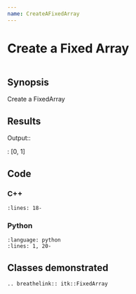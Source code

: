 ```yaml
---
name: CreateAFixedArray
---
```


# Create a Fixed Array

```{index} single: FixedArray
```

## Synopsis

Create a FixedArray

## Results

Output::

: \[0, 1\]

## Code

### C++

```{literalinclude} Code.cxx
:lines: 18-
```

### Python

```{literalinclude} Code.py
:language: python
:lines: 1, 20-
```

## Classes demonstrated

```{eval-rst}
.. breathelink:: itk::FixedArray
```
